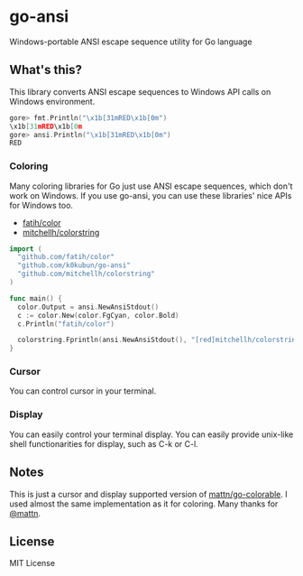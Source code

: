 # go-ansi

Windows-portable ANSI escape sequence utility for Go language

## What's this?

This library converts ANSI escape sequences to Windows API calls on Windows environment.

```go
gore> fmt.Println("\x1b[31mRED\x1b[0m")
\x1b[31mRED\x1b[0m
gore> ansi.Println("\x1b[31mRED\x1b[0m")
RED
```

### Coloring

Many coloring libraries for Go just use ANSI escape sequences, which don't work on Windows.
If you use go-ansi, you can use these libraries' nice APIs for Windows too.

- [fatih/color](https://github.com/fatih/color)
- [mitchellh/colorstring](https://github.com/mitchellh/colorstring)

```go
import (
  "github.com/fatih/color"
  "github.com/k0kubun/go-ansi"
  "github.com/mitchellh/colorstring"
)

func main() {
  color.Output = ansi.NewAnsiStdout()
  c := color.New(color.FgCyan, color.Bold)
  c.Println("fatih/color")

  colorstring.Fprintln(ansi.NewAnsiStdout(), "[red]mitchellh/colorstring")
}
```

### Cursor

You can control cursor in your terminal.

### Display

You can easily control your terminal display. You can easily provide unix-like
shell functionarities for display, such as C-k or C-l.

## Notes

This is just a cursor and display supported version of [mattn/go-colorable](https://github.com/mattn/go-colorable).
I used almost the same implementation as it for coloring. Many thanks for [@mattn](https://github.com/mattn).

## License

MIT License
